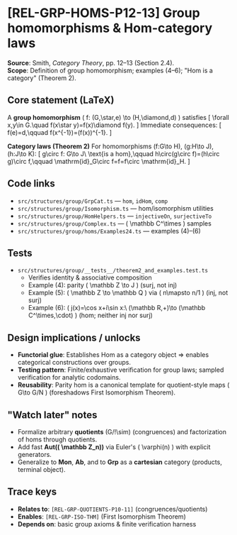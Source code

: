 # [REL-GRP-HOMS-P12-13] Group homomorphisms & Hom-category laws

**Source**: Smith, *Category Theory*, pp. 12–13 (Section 2.4).  
**Scope**: Definition of group homomorphism; examples (4–6); "Hom is a category" (Theorem 2).

## Core statement (LaTeX)
A **group homomorphism** \( f: (G,\star,e) \to (H,\diamond,d) \) satisfies
\[
\forall x,y\in G.\quad f(x\star y)=f(x)\diamond f(y).
\]
Immediate consequences:
\[
f(e)=d,\qquad f(x^{-1})=(f(x))^{-1}.
\]

**Category laws (Theorem 2)**
For homomorphisms \(f:G\to H\), \(g:H\to J\), \(h:J\to K\):
\[
g\circ f: G\to J\ \text{is a hom},\qquad
h\circ(g\circ f)=(h\circ g)\circ f,\qquad
\mathrm{id}_G\circ f=f=f\circ \mathrm{id}_H.
\]

## Code links
- `src/structures/group/GrpCat.ts` — `hom`, `idHom`, `comp`
- `src/structures/group/Isomorphism.ts` — hom/isomorphism utilities
- `src/structures/group/HomHelpers.ts` — `injectiveOn`, `surjectiveTo`
- `src/structures/group/Complex.ts` — \( \mathbb C^\times \) samples
- `src/structures/group/homs/Examples24.ts` — examples (4)–(6)

## Tests
- `src/structures/group/__tests__/theorem2_and_examples.test.ts`
  - Verifies identity & associative composition
  - Example (4): parity \( \mathbb Z \to J \) (surj, not inj)
  - Example (5): \( \mathbb Z \to \mathbb Q \) via \( n\mapsto n/1 \) (inj, not surj)
  - Example (6): \( j(x)=\cos x+i\sin x:\ (\mathbb R,+)\to (\mathbb C^\times,\cdot) \) (hom; neither inj nor surj)

## Design implications / unlocks
- **Functorial glue**: Establishes Hom as a category object ⇒ enables categorical constructions over groups.
- **Testing pattern**: Finite/exhaustive verification for group laws; sampled verification for analytic codomains.
- **Reusability**: Parity hom is a canonical template for quotient-style maps \( G\to G/N \) (foreshadows First Isomorphism Theorem).

## "Watch later" notes
- Formalize arbitrary **quotients** \(G/\!\sim\) (congruences) and factorization of homs through quotients.
- Add fast **Aut(\( \mathbb Z_n\))** via Euler's \( \varphi(n) \) with explicit generators.
- Generalize to **Mon**, **Ab**, and to **Grp** as a **cartesian** category (products, terminal object).

## Trace keys
- **Relates to**: `[REL-GRP-QUOTIENTS-P10-11]` (congruences/quotients)  
- **Enables**: `[REL-GRP-ISO-THM]` (First Isomorphism Theorem)  
- **Depends on**: basic group axioms & finite verification harness